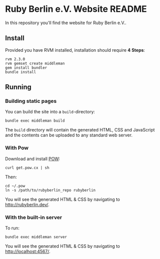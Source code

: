 
Ruby Berlin e.V. Website README
=======================

In this repository you'll find the website for Ruby Berlin e.V..

Install
-------

Provided you have RVM installed, installation should require **4 Steps**:

    rvm 2.3.0
    rvm gemset create middleman
    gem install bundler
    bundle install

Running
-------

### Building static pages

You can build the site into a `build`-directory:

    bundle exec middleman build

The `build` directory will contain the generated HTML, CSS and JavaScript and
the contents can be uploaded to any standard web server.

### With Pow

Download and install [POW](http://pow.cx/):

    curl get.pow.cx | sh

Then:

    cd ~/.pow
    ln -s /path/to/rubyberlin_repo rubyberlin

You will see the generated HTML & CSS by navigating to <http://rubyberlin.dev/>.

### With the built-in server

To run:

    bundle exec middleman server

You will see the generated HTML & CSS by navigating to <http://localhost:4567/>.
